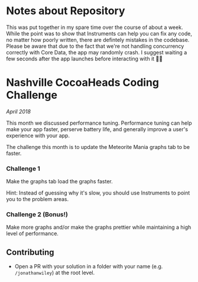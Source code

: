 # Notes about Repository

This was put together in my spare time over the course of about a week. While the point was to show that Instruments can help you can fix any code, no matter how poorly written, there are defintely mistakes in the codebase. Please be aware that due to the fact that we're not handling concurrency correctly with Core Data, the app may randomly crash. I suggest waiting a few seconds after the app launches before interacting with it 🤦‍♂️

# Nashville CocoaHeads Coding Challenge

_April 2018_

This month we discussed performance tuning. Performance tuning can help make your app faster, perserve battery life, and generally improve a user's experience with your app.

The challenge this month is to update the Meteorite Mania graphs tab to be faster.

### Challenge 1

Make the graphs tab load the graphs faster. 

Hint: Instead of guessing why it's slow, you should use Instruments to point you to the problem areas.

### Challenge 2 (Bonus!)

Make more graphs and/or make the graphs prettier while maintaining a high level of performance.

## Contributing

- Open a PR with your solution in a folder with your name (e.g. `/jonathanwiley`) at the root level.
